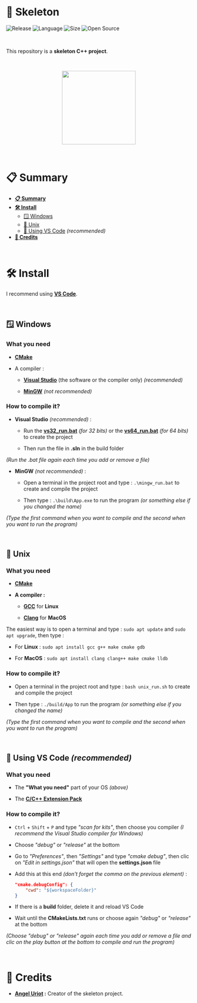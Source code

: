 # 🦴 Skeleton

![Release](https://img.shields.io/badge/Release-v1.0-blueviolet)
![Language](https://img.shields.io/badge/Language-C%2B%2B-0052cf)
![Size](https://img.shields.io/badge/Size-16Ko-f12222)
![Open Source](https://badges.frapsoft.com/os/v2/open-source.svg?v=103)

<br>

This repository is a **skeleton C++ project**.

<br>

<p align="center">
	<img src="https://upload.wikimedia.org/wikipedia/commons/1/18/ISO_C%2B%2B_Logo.svg" width="200">
</p>

<br>

# 📋 Summary

* **[📋 Summary](#-summary)**
* **[🛠️ Install](#%EF%B8%8F-install)**
	* [🪟 Windows](#-windows)
	* [🐧 Unix](#-unix)
	* [💎 Using VS Code](#-using-vs-code-recommended) *(recommended)*
* **[🙏 Credits](#-credits)**

<br>

# 🛠️ Install

I recommend using **[VS Code](#-using-vs-code-recommended)**.

<br>

## 🪟 Windows

### What you need

* **[CMake](https://cmake.org/)**

* A compiler :

	* **[Visual Studio](https://visualstudio.microsoft.com/)** (the software or the compiler only) *(recommended)*

	* **[MinGW](https://www.mingw-w64.org/)** *(not recommended)*

### How to compile it?

* **Visual Studio** *(recommended)* :

	* Run the **[vs32_run.bat](https://github.com/angeluriot/Skeleton/blob/master/vs32_run.bat)** *(for 32 bits)* or the **[vs64_run.bat](https://github.com/angeluriot/Skeleton/blob/master/vs64_run.bat)** *(for 64 bits)* to create the project

	* Then run the file in **.sln** in the build folder

*(Run the .bat file again each time you add or remove a file)*

* **MinGW** *(not recommended)* :

	* Open a terminal in the project root and type : `.\mingw_run.bat` to create and compile the project

	* Then type : `.\build\App.exe` to run the program *(or something else if you changed the name)*

*(Type the first command when you want to compile and the second when you want to run the program)*

<br>

## 🐧 Unix

### What you need

* **[CMake](https://cmake.org/)**

* **A compiler :**

	* **[GCC](https://gcc.gnu.org/)** for **Linux**

	* **[Clang](https://clang.llvm.org/)** for **MacOS**

The easiest way is to open a terminal and type : `sudo apt update` and `sudo apt upgrade`, then type :

* For **Linux** : `sudo apt install gcc g++ make cmake gdb`

* For **MacOS** : `sudo apt install clang clang++ make cmake lldb`

### How to compile it?

* Open a terminal in the project root and type : `bash unix_run.sh` to create and compile the project

* Then type : `./build/App` to run the program *(or something else if you changed the name)*

*(Type the first command when you want to compile and the second when you want to run the program)*

<br>

## 💎 Using VS Code *(recommended)*

### What you need

* The **"What you need"** part of your OS *(above)*

* The **[C/C++ Extension Pack](https://marketplace.visualstudio.com/items?itemName=ms-vscode.cpptools-extension-pack)**

### How to compile it?

* `Ctrl` + `Shift` + `P` and type *"scan for kits"*, then choose you compiler *(I recommend the Visual Studio compiler for Windows)*

* Choose *"debug"* or *"release"* at the bottom

* Go to *"Preferences"*, then *"Settings"* and type *"cmake debug"*, then clic on *"Edit in settings.json"* that will open the **settings.json** file

* Add this at this end *(don't forget the comma on the previous element)* :
	```json
	"cmake.debugConfig": {
		"cwd": "${workspaceFolder}"
	}
	```

* If there is a **build** folder, delete it and reload VS Code

* Wait until the **CMakeLists.txt** runs or choose again *"debug"* or *"release"* at the bottom

*(Choose "debug" or "release" again each time you add or remove a file and clic on the play button at the bottom to compile and run the program)*

<br>

# 🙏 Credits

* **[Angel Uriot](https://github.com/angeluriot) :** Creator of the skeleton project.
